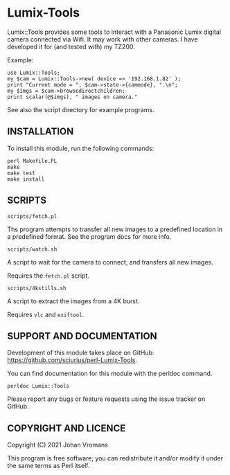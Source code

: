 # Lumix-Tools

Lumix::Tools provides some tools to interact with a Panasonic Lumix
digital camera connected via Wifi. It may work with other cameras.
I have developed it for (and tested with) my TZ200.

Example:

    use Lumix::Tools;
	my $cam = Lumix::Tools->new( device => '192.168.1.82' );
	print "Current mode = ", $cam->state->{cammode}, ".\n";
	my $imgs = $cam->browsedirectchildren;
	print scalar(@$imgs), " images on camera."
	
See also the script directory for example programs.

## INSTALLATION

To install this module, run the following commands:

	perl Makefile.PL
	make
	make test
	make install

## SCRIPTS

`scripts/fetch.pl`

Ths program attempts to transfer all new images to a predefined
location in a predefined format. See the program docs for more info.

`scripts/watch.sh`

A script to wait for the camera to connect, and transfers all new
images.

Requires the `fetch.pl` script.

`scripts/4kstills.sh`

A script to extract the images from a 4K burst.

Requires `vlc` and `exiftool`.

## SUPPORT AND DOCUMENTATION

Development of this module takes place on GitHub:
https://github.com/sciurius/perl-Lumix-Tools.

You can find documentation for this module with the perldoc command.

    perldoc Lumix::Tools

Please report any bugs or feature requests using the issue tracker on
GitHub.

## COPYRIGHT AND LICENCE

Copyright (C) 2021 Johan Vromans

This program is free software; you can redistribute it and/or modify it
under the same terms as Perl itself.

